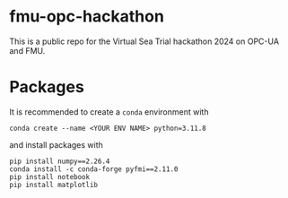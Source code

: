 # fmu-opc-hackathon
This is a public repo for the Virtual Sea Trial hackathon 2024 on OPC-UA and FMU.

# Packages
It is recommended to create a `conda` environment with

`conda create --name <YOUR ENV NAME> python=3.11.8`

 and install packages with

`pip install numpy==2.26.4` \
`conda install -c conda-forge pyfmi==2.11.0` \
`pip install notebook` \
`pip install matplotlib`


